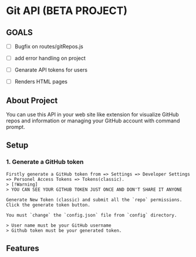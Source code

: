 # Git API (BETA PROJECT)

## GOALS

- [ ] Bugfix on routes/gitRepos.js
- [ ] add error handling on project
- [ ] Genarate API tokens for users
- [ ] Renders HTML pages


## About Project
You can use this API in your web site like extension for visualize GitHub repos and information or managing your GitHub account with command prompt.

## Setup

### 1. Generate a GitHub token 
```
Firstly generate a GitHub token from => Settings => Developer Settings => Personel Access Tokens => Tokens(classic).
> [!Warning]
> YOU CAN SEE YOUR GITHUB TOKEN JUST ONCE AND DON'T SHARE IT ANYONE

Generate New Token (classic) and submit all the `repo` permissions.
Click the generate token button.

You must `change` the `config.json` file from `config` directory.

> User name must be your GitHub username
> Github token must be your generated token.
```
## Features
